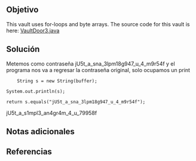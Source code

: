 


## Objetivo
This vault uses for-loops and byte arrays. The source code for this vault is here: [VaultDoor3.java](https://jupiter.challenges.picoctf.org/static/943ea40e3f54fca6d2145fa7aadc5e09/VaultDoor3.java)
## Solución
Metemos como contraseña jU5t_a_sna_3lpm18g947_u_4_m9r54f y el programa nos va a regresar la contraseña original, solo ocupamos un print
```
	String s = new String(buffer);

System.out.println(s);

return s.equals("jU5t_a_sna_3lpm18g947_u_4_m9r54f");

```
jU5t_a_s1mpl3_an4gr4m_4_u_79958f
## Notas adicionales

## Referencias
